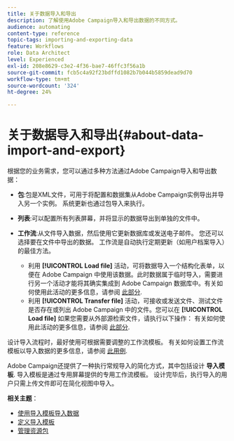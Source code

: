 ```yaml
---
title: 关于数据导入和导出
description: 了解使用Adobe Campaign导入和导出数据的不同方式。
audience: automating
content-type: reference
topic-tags: importing-and-exporting-data
feature: Workflows
role: Data Architect
level: Experienced
exl-id: 208e8629-c3e2-4f36-bae7-46ffc3f56a1b
source-git-commit: fcb5c4a92f23bdffd1082b7b044b5859dead9d70
workflow-type: tm+mt
source-wordcount: '324'
ht-degree: 24%

---
```


# 关于数据导入和导出{#about-data-import-and-export}

根据您的业务需求，您可以通过多种方法通过Adobe Campaign导入和导出数据：

* **包**:包是XML文件，可用于将配置和数据集从Adobe Campaign实例导出并导入另一个实例。 系统更新也通过包导入来执行。
* **列表**:可以配置所有列表屏幕，并将显示的数据导出到单独的文件中。
* **工作流**:从文件导入数据，然后使用它更新数据库或发送电子邮件。 您还可以选择要在文件中导出的数据。 工作流是自动执行定期更新（如用户档案导入）的最佳方法。

   * 利用 **[!UICONTROL Load file]** 活动，可将数据导入一个结构化表单，以便在 Adobe Campaign 中使用该数据。此时数据属于临时导入，需要进行另一个活动才能将其确实集成到 Adobe Campaign 数据库中。有关如何使用此活动的更多信息，请参阅 [此部分](../../automating/using/load-file.md).
   * 利用 **[!UICONTROL Transfer file]** 活动，可接收或发送文件、测试文件是否存在或列出 Adobe Campaign 中的文件。您可以在 **[!UICONTROL Load file]** 如果您需要从外部源检索文件，请执行以下操作： 有关如何使用此活动的更多信息，请参阅 [此部分](../../automating/using/transfer-file.md).

设计导入流程时，最好使用可根据需要调整的工作流模板。 有关如何设置工作流模板以导入数据的更多信息，请参阅 [此用例](../../automating/using/creating-import-workflow-templates.md).

Adobe Campaign还提供了一种执行常规导入的简化方式，其中包括设计 **导入模板**. 导入模板是通过专用屏幕提供的专用工作流模板。 设计完毕后，执行导入的用户只需上传文件即可在简化视图中导入。

**相关主题**：

* [使用导入模板导入数据](../../automating/using/importing-data-with-import-templates.md)
* [定义导入模板](../../automating/using/importing-data-with-import-templates.md#setting-up-import-templates)
* [管理资源包](../../automating/using/managing-packages.md)
